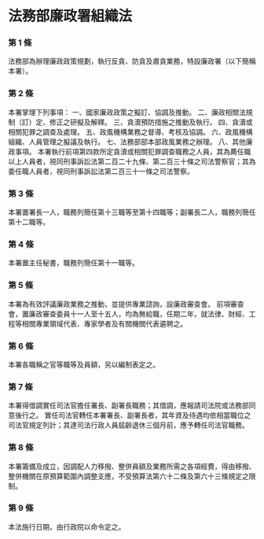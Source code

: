 # 法務部廉政署組織法

### 第 1 條

法務部為辦理廉政政策規劃，執行反貪、防貪及肅貪業務，特設廉政署（以下簡稱本署）。

### 第 2 條

本署掌理下列事項：
一、國家廉政政策之擬訂、協調及推動。
二、廉政相關法規制（訂）定、修正之研擬及解釋。
三、貪瀆預防措施之推動及執行。
四、貪瀆或相關犯罪之調查及處理。
五、政風機構業務之督導、考核及協調。
六、政風機構組織、人員管理之擬議及執行。
七、法務部部本部政風業務之辦理。
八、其他廉政事項。
本署執行前項第四款所定貪瀆或相關犯罪調查職務之人員，其為薦任職以上人員者，視同刑事訴訟法第二百二十九條、第二百三十條之司法警察官；其為委任職人員者，視同刑事訴訟法第二百三十一條之司法警察。

### 第 3 條

本署置署長一人，職務列簡任第十三職等至第十四職等；副署長二人，職務列簡任第十二職等。

### 第 4 條

本署置主任秘書，職務列簡任第十一職等。

### 第 5 條

本署為有效評議廉政業務之推動，並提供專業諮詢，設廉政審查會。
前項審查會，置廉政審查委員十一人至十五人，均為無給職，任期二年，就法律、財經、工程等相關專業領域代表、專家學者及有關機關代表遴聘之。

### 第 6 條

本署各職稱之官等職等及員額，另以編制表定之。

### 第 7 條

本署得借調實任司法官擔任署長、副署長職務；其借調，應報請司法院或法務部同意後行之。
實任司法官轉任本署署長、副署長者，其年資及待遇均依相當職位之司法官規定列計；其達司法行政人員屆齡退休三個月前，應予轉任司法官職務。

### 第 8 條

本署籌備及成立，因調配人力移撥、整併員額及業務所需之各項經費，得由移撥、整併機關在原預算範圍內調整支應，不受預算法第六十二條及第六十三條規定之限制。

### 第 9 條

本法施行日期，由行政院以命令定之。
